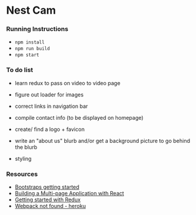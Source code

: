 # Nest Cam

### Running Instructions
- `npm install`
- `npm run build`
- `npm start`

### To do list
- learn redux to pass on video to video page
- figure out loader for images
- correct links in navigation bar


- compile contact info (to be displayed on homepage)
- create/ find a logo + favicon
- write an "about us" blurb and/or get a background picture to go behind the blurb
- styling


### Resources
- [Bootstraps getting started](https://www.w3schools.com/bootstrap/bootstrap_get_started.asp)
- [Building a Multi-page Application with React](https://itnext.io/building-multi-page-application-with-react-f5a338489694)
- [Getting started with Redux](https://redux.js.org/introduction/getting-started/)
- [Webpack not found - heroku](https://stackoverflow.com/questions/39457619/webpack-not-found-deploying-to-heroku)
